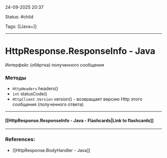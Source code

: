 
24-09-2025 20:37

Status: #child 

Tags: [[Java+]]

---
# HttpResponse.ResponseInfo - Java

Интерфейс (обёртка) полученного сообщения

### Методы

- `HttpHeaders` headers() 
- `int` statusCode()
- `HttpClient.Version` version() - возвращает версию Http этого сообщения (полученного ответа)


----
#### [[HttpResponse.ResponseInfo - Java - Flashcards|Link to flashcards]]



---
### References:

- [[HttpResponse.BodyHandler - Java]]